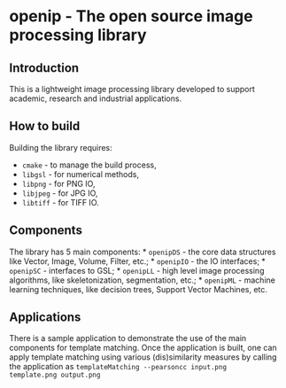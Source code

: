 # openip - The open source image processing library

## Introduction

This is a lightweight image processing library developed to support academic, research and industrial applications.

## How to build

Building the library requires:
* <code>cmake</code> - to manage the build process,
* <code>libgsl</code> - for numerical methods,
* <code>libpng</code> - for PNG IO,
* <code>libjpeg</code> - for JPG IO,
* <code>libtiff</code> - for TIFF IO.
    
## Components

The library has 5 main components:
    * <code>openipDS</code> - the core data structures like Vector, Image, Volume, Filter, etc.;
    * <code>openipIO</code> - the IO interfaces;
    * <code>openipSC</code> - interfaces to GSL;
    * <code>openipLL</code> - high level image processing algorithms, like skeletonization, segmentation, etc.;
    * <code>openipML</code> - machine learning techniques, like decision trees, Support Vector Machines, etc.
    
## Applications

There is a sample application to demonstrate the use of the main components for template matching. Once the application is built, one can apply template matching using various (dis)similarity measures by calling the application as <code>templateMatching --pearsoncc input.png template.png output.png</code>

